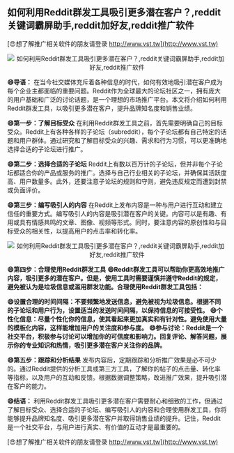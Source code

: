 ## **如何利用Reddit群发工具吸引更多潜在客户？,reddit关键词霸屏助手,reddit加好友,reddit推广软件**

[😍想了解推广相关软件的朋友请登录 http://www.vst.tw](http://www.vst.tw)

 <center><img src="https://vst.tw/MP4/tuiguang/png/7.png" alt="如何利用Reddit群发工具吸引更多潜在客户？,reddit关键词霸屏助手,reddit加好友,reddit推广软件"></center>

**😄导语：**
在当今社交媒体充斥着各种信息的时代，如何有效地吸引潜在客户成为每个企业主都面临的重要问题。Reddit作为全球最大的论坛社区之一，拥有庞大的用户基础和广泛的讨论话题，是一个理想的市场推广平台。本文将介绍如何利用Reddit群发工具，以吸引更多潜在客户，提升品牌知名度和销售业绩。

**😄第一步：了解目标受众**
在利用Reddit群发工具之前，首先需要明确自己的目标受众。Reddit上有各种各样的子论坛（subreddit），每个子论坛都有自己特定的话题和用户群体。通过研究和了解目标受众的兴趣、需求和行为习惯，可以更准确地选择合适的子论坛进行推广。

**😄第二步：选择合适的子论坛**
Reddit上有数以百万计的子论坛，但并非每个子论坛都适合你的产品或服务的推广。选择与自己行业相关的子论坛，并确保其活跃度高、用户数量多。此外，还要注意子论坛的规则和守则，避免违反规定而遭到封禁或负面评价。

**😄第三步：编写吸引人的内容**
在Reddit上发布内容是一种与用户进行互动和建立信任的重要方式。编写吸引人的内容是吸引潜在客户的关键。内容可以是有趣、有用或具有情感共鸣的文章、图像、视频等形式。同时，要注意内容的原创性和与目标受众的相关性，以提高用户的点击率和转化率。

 <center><img src="https://vst.tw/MP4/tuiguang/png/7.png" alt="如何利用Reddit群发工具吸引更多潜在客户？,reddit关键词霸屏助手,reddit加好友,reddit推广软件"></center>

**😄第四步：合理使用Reddit群发工具**
**😄Reddit群发工具可以帮助你更高效地推广内容，吸引更多的潜在客户。但是，使用工具时需要谨慎并遵守Reddit的规定，避免被认为是垃圾信息或滥用群发功能。合理使用Reddit群发工具包括：**

**😄设置合理的时间间隔：不要频繁地发送信息，避免被视为垃圾信息。根据不同的子论坛和用户行为，设置适当的发送时间间隔，以保持信息的可接受性。**
**😄个性化信息：尽量个性化你的信息，使其看起来更加真实和有针对性。避免使用大量的模板化内容，这样能增加用户的关注度和参与度。**
**😄参与讨论：Reddit是一个社交平台，积极参与讨论可以增加你的可信度和影响力。回复评论、解答问题，展示你的专业知识和热情，吸引更多潜在客户关注你的品牌。**

**😄第五步：跟踪和分析结果**
发布内容后，定期跟踪和分析推广效果是必不可少的。通过Reddit提供的分析工具或第三方工具，了解你的帖子的点击量、转化率等指标，以及用户的互动和反馈。根据数据调整策略，改进推广效果，提升吸引潜在客户的能力。

**😄结语：**
利用Reddit群发工具吸引更多潜在客户需要耐心和细致的工作，但通过了解目标受众、选择合适的子论坛、编写吸引人的内容和合理使用群发工具，你将能够提升品牌知名度、吸引更多潜在客户并取得销售业绩的提升。记住，Reddit是一个社交平台，与用户进行真实、有价值的互动才是最重要的。

[😍想了解推广相关软件的朋友请登录 http://www.vst.tw](http://www.vst.tw)



